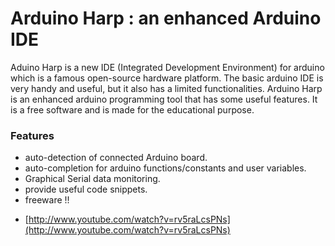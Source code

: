 # Arduino Harp : an enhanced Arduino IDE

  Aduino Harp is a new IDE (Integrated Development Environment) for arduino which is a famous open-source hardware platform.
The basic arduino IDE is very handy and useful, but it also has a limited functionalities.
Arduino Harp is an enhanced arduino programming tool  that has some useful features.
It is a free software and is made for the educational purpose.

### Features
 * auto-detection of connected Arduino board.
 * auto-completion for arduino functions/constants and user variables.
 * Graphical Serial data monitoring.
 * provide useful code snippets.
 * freeware !!
 
- [http://www.youtube.com/watch?v=rv5raLcsPNs](http://www.youtube.com/watch?v=rv5raLcsPNs)
